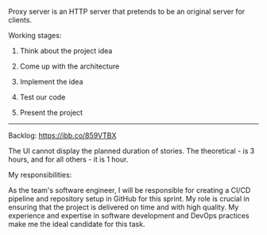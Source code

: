 Proxy server is an HTTP server that pretends to be an original server for clients.

Working stages:

1. Think about the project idea

2. Come up with the architecture

3. Implement the idea

4. Test our code

5. Present the project

---

Backlog: https://ibb.co/859VTBX

The UI cannot display the planned duration of stories. The theoretical - is 3 hours, and for all others - it is 1 hour.

My responsibilities:

As the team's software engineer, I will be responsible for creating a CI/CD pipeline and repository setup in GitHub for this sprint. My role is crucial in ensuring that the project is delivered on time and with high quality. My experience and expertise in software development and DevOps practices make me the ideal candidate for this task.
